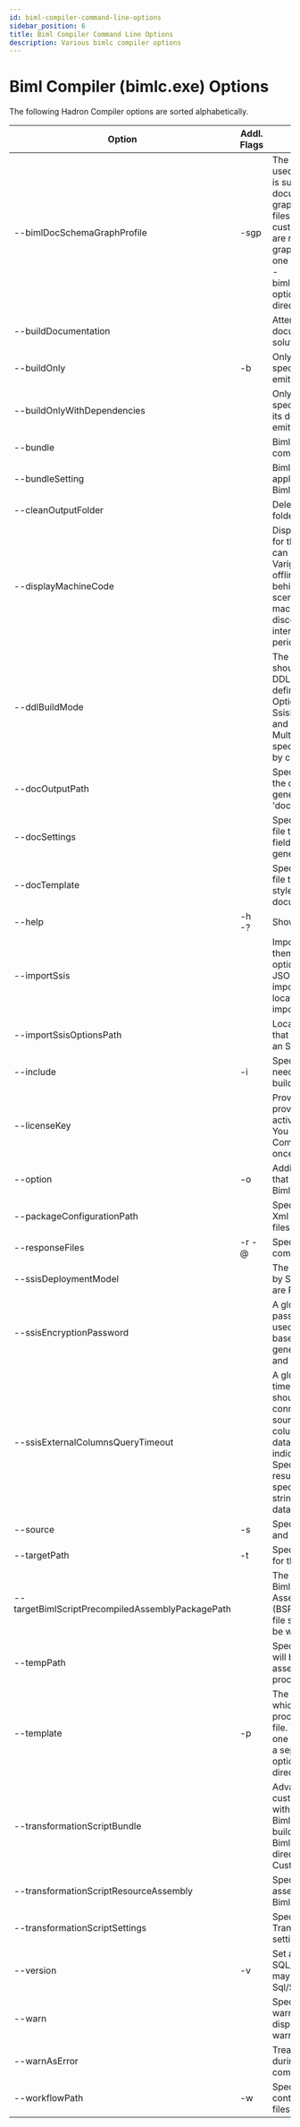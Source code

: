 ```yaml
---
id: biml-compiler-command-line-options
sidebar_position: 6
title: Biml Compiler Command Line Options
description: Various bimlc compiler options
---
```

<head>
<meta name="varigenceProduct" content="BimlStudio"></meta>
<meta name="varigenceArticleType" content="Conceptual"></meta>
</head>

# Biml Compiler (bimlc.exe) Options

The following Hadron Compiler options are sorted alphabetically.

Option | Addl. Flags | Purpose | Example
--- | --- | --- | ---
--bimlDocSchemaGraphProfile | -sgp | The Biml files that will be used to compute JSON that is supplied to the documentation schema graph functionality. These files enable the user to customize the way projects are rendered in the schema graph. To include more than one file, include a separate --bimlDocSchemaGraphProfile option for each file or directory | --bimlDocSchemaGraphProfile=bdsgp.biml
--buildDocumentation | | Attempt to build documentation for the solution.
--buildOnly | -b | Only the asset with the specified scoped name is emitted. |
--buildOnlyWithDependencies | | Only the asset with the specified scoped name, and its dependencies, are emitted. |
--bundle | | Biml bundle to include in the compilation | --bundle=VALUE
--bundleSetting | | Biml bundle setting file to apply to the corresponding Biml bundle file. | --bundleSetting=VALUE
--cleanOutputFolder | | Delete all files in the output folder before compilation. |
--displayMachineCode | | Display the machine code for the machine. This code can be provided to Varigence to generate an offline product key for use behind firewalls or in other scenarios where this machine will be disconnected from the internet for prolonged periods of time. |
--ddlBuildMode | | The method or methods that should be used to emit the DDL for relational objects defined in the project. Options include None, SsisPackages, SingleSqlFile, and MultipleSqlFiles. Multiple values can be specified when separated by commas. | --ddlBuildMode=SsisPackages,SingleSqlFile 
--docOutputPath | | Specify the path at which the documentation will be generated. The default is 'documentation'. | --docOutputPath=VALUE
--docSettings | | Specify a settings.bimldoc file that will determine how fields are rendered in the generated documentation. | --docSettings=VALUE
--docTemplate | | Specify a template.bimldoc file that will determine the style of the generated documentation. | --docTemplate=VALUE
--help | -h  -? | Show help. |
--importSsis | | Import SSIS assets and write them to Biml files using the options specified in the JSON file residing at the importSsisOptionsPath location. To disable, use --importSsis- |
--importSsisOptionsPath | | Location of the JSON file that specifies all options for an SSIS import. | 
--include | -i | Specify a Biml file that needs to be included to build source Biml files. | -i i1.biml -s s1.biml
--licenseKey | | Provide the license key provided by Varigence to activate the Biml Compiler. You only need to run Biml Compiler with this option once per user login. | --licenseKey=VALUE
--option | -o | Additional compiler options that can passed to BimlScripts. |
--packageConfigurationPath | | Specify the path for SSIS Xml Package Configuration files. |
--responseFiles | -r  -@ | Specify a response file for compilation. |
--ssisDeploymentModel | | The deployment model used by SSIS. Acceptable values are Package or Project | --ssisDeploymentModel=Package
--ssisEncryptionPassword | | A global setting for the password that should be used for all password-based encryption in generated SSIS packages and projects. | 
--ssisExternalColumnsQueryTimeout | | A global setting for the timeout in seconds that should be used when connecting to external data sources to extract external column metadata for SSIS data flows. Specifying zero indicates no timeout. Specifying no value will result in using the time out specified in the connection string (or the default for that database provider). | 
--source | -s | Specify a Biml file to compile and emit. | -i i1.biml -s s1.biml
--targetPath | -t | Specify the output directory for the generated files. |
--targetBimlScriptPrecompiledAssemblyPackagePath | | The file path where a BimlScript PreCompiled Assembly Package (BSPCAP) for the Biml Script file specified in this build will be written. |
--tempPath | | Specifies the temp path that will be used for intermediate assets during the build process. | 
--template | -p | The XML files or directories which need to be included to process the template XML file. To include more than one file or directory, include a separate --template option for each file or directory. | --template=Sample.xml
--transformationScriptBundle | | Advanced Feature: Specify a custom resource assembly with additional Transformer BimlScript files to run during build. Path is relative to the Biml Compiler installation directory. Default: CustomTransformations.dll | --transformationScriptBundle=VALUE
--transformationScriptResourceAssembly | | Specify a custom resource assembly with Transformer BimlScript files. |
--transformationScriptSettings | | Specify a custom Transformer BimlScript settings file. |
--version | -v | Set a version for SQL/SSIS/SSAS. Versions may be prefixed with Sql/Ssis/Ssas. | --version=Ssas2008
--warn | | Specifies the level of warnings that will be displayed. 0 will cause all warnings to be suppressed. | --warn=0
--warnAsError | | Treat warnings as errors during build, causing compilation to fail. |
--workflowPath | -w | Specify the directory containing Hadron workflow files. |
